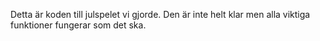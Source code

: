 Detta är koden till julspelet vi gjorde. Den är inte helt klar men alla viktiga funktioner fungerar som det ska.
